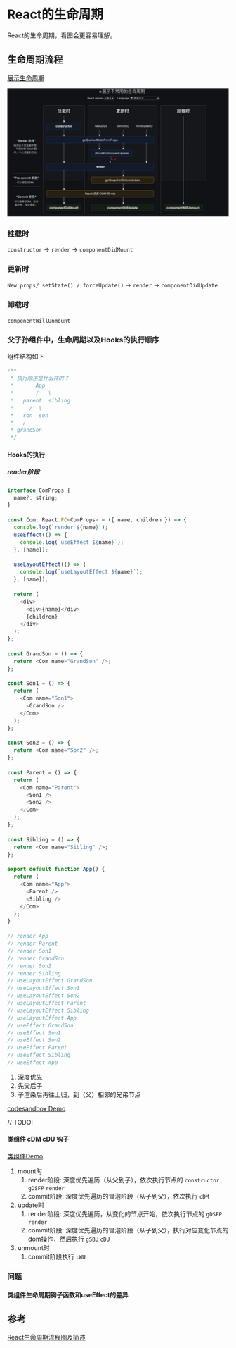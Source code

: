 # React的生命周期

React的生命周期，看图会更容易理解。

## 生命周期流程

[展示生命周期](https://projects.wojtekmaj.pl/react-lifecycle-methods-diagram/)

![/img/js_study/prototype/prototype.jpg](../.vuepress/public/img/react/react_lifecircle.jpg)

### 挂载时

`constructor` -> `render` -> `componentDidMount`

### 更新时

`New props/ setState() / forceUpdate()` -> `render` -> `componentDidUpdate`

### 卸载时

`componentWillUnmount`

### 父子孙组件中，生命周期以及Hooks的执行顺序

组件结构如下

```js
/**
 * 执行顺序是什么样的？
 *       App
 *       /   \
 *   parent  sibling
 *     /  \
 *   son  son
 *   /
 * grandSon
 */
```

#### Hooks的执行
##### render阶段

```js
interface ComProps {
  name?: string;
}

const Com: React.FC<ComProps> = ({ name, children }) => {
  console.log(`render ${name}`);
  useEffect(() => {
    console.log(`useEffect ${name}`);
  }, [name]);

  useLayoutEffect(() => {
    console.log(`useLayoutEffect ${name}`);
  }, [name]);

  return (
    <div>
      <div>{name}</div>
      {children}
    </div>
  );
};

const GrandSon = () => {
  return <Com name="GrandSon" />;
};

const Son1 = () => {
  return (
    <Com name="Son1">
      <GrandSon />
    </Com>
  );
};

const Son2 = () => {
  return <Com name="Son2" />;
};

const Parent = () => {
  return (
    <Com name="Parent">
      <Son1 />
      <Son2 />
    </Com>
  );
};

const Sibling = () => {
  return <Com name="Sibling" />;
};

export default function App() {
  return (
    <Com name="App">
      <Parent />
      <Sibling />
    </Com>
  );
}

// render App 
// render Parent 
// render Son1 
// render GrandSon 
// render Son2 
// render Sibling 
// useLayoutEffect GrandSon 
// useLayoutEffect Son1 
// useLayoutEffect Son2 
// useLayoutEffect Parent 
// useLayoutEffect Sibling 
// useLayoutEffect App 
// useEffect GrandSon 
// useEffect Son1 
// useEffect Son2 
// useEffect Parent 
// useEffect Sibling 
// useEffect App 

```

1. 深度优先
2. 先父后子
3. 子渲染后再往上归，到（父）相邻的兄弟节点

[codesandbox Demo](https://codesandbox.io/s/react-lifecircle-3u2mx?file=/src/App.tsx)

// TODO:
#### 类组件 cDM cDU 钩子
[类组件Demo](https://codesandbox.io/s/react-lifecircle2-0i0ie?file=/src/App.tsx)

1. mount时
   1. render阶段: 深度优先遍历（从父到子），依次执行节点的 `constructor` `gDSFP` `render`
   2. commit阶段: 深度优先遍历的冒泡阶段（从子到父），依次执行 `cDM`
2. update时
   1. render阶段: 深度优先遍历，从变化的节点开始，依次执行节点的  `gDSFP` `render`
   2. commit阶段: 深度优先遍历的冒泡阶段（从子到父），执行对应变化节点的dom操作，然后执行 `gSBU` `cDU`
3. unmount时
   1. commit阶段执行 `cWU`

### 问题

#### 类组件生命周期钩子函数和useEffect的差异
## 参考

[React生命周期流程图及简述](https://www.jianshu.com/p/fb25accc5548)

